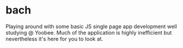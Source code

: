 # bach

Playing around with some basic JS single page app development well studying @ Yoobee.
Much of the application is highly inefficient but nevertheless it's here for you to look at.
